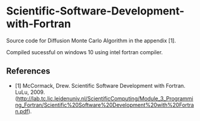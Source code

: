 # Scientific-Software-Development-with-Fortran
Source code for Diffusion Monte Carlo Algorithm in the appendix [1].

Compiled sucessful on windows 10 using intel fortran compiler.

## References
* [1] McCormack, Drew. Scientific Software Development with Fortran. LuLu, 2009.(http://lab.tc.lic.leidenuniv.nl/ScientificComputing/Module_3_Programming_Fortran/Scientific%20Software%20Development%20with%20Fortran.pdf).

